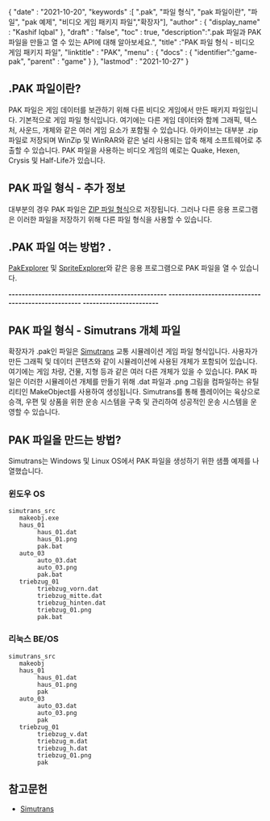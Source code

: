 {
  "date" : "2021-10-20",
  "keywords" :[ ".pak", "파일 형식", "pak 파일이란", "파일", "pak 예제", "비디오 게임 패키지 파일","확장자"],
  "author" : {
    "display_name" : "Kashif Iqbal"
},
  "draft" : "false",
  "toc" : true,
  "description":".pak 파일과 PAK 파일을 만들고 열 수 있는 API에 대해 알아보세요.",
  "title" :"PAK 파일 형식 - 비디오 게임 패키지 파일",
  "linktitle" : "PAK",
  "menu" : {
    "docs" : {
      "identifier":"game-pak",
      "parent" : "game"
}
},
  "lastmod" : "2021-10-27"
}

## .PAK 파일이란?

PAK 파일은 게임 데이터를 보관하기 위해 다른 비디오 게임에서 만든 패키지 파일입니다. 기본적으로 게임 파일 형식입니다. 여기에는 다른 게임 데이터와 함께 그래픽, 텍스처, 사운드, 개체와 같은 여러 게임 요소가 포함될 수 있습니다. 아카이브는 대부분 .zip 파일로 저장되며 WinZip 및 WinRAR와 같은 널리 사용되는 압축 해제 소프트웨어로 추출할 수 있습니다. PAK 파일을 사용하는 비디오 게임의 예로는 Quake, Hexen, Crysis 및 Half-Life가 있습니다.

## PAK 파일 형식 - 추가 정보

대부분의 경우 PAK 파일은 [ZIP 파일 형식](/ko/compression/zip/)으로 저장됩니다. 그러나 다른 응용 프로그램은 이러한 파일을 저장하기 위해 다른 파일 형식을 사용할 수 있습니다.


## .PAK 파일 여는 방법? .

[PakExplorer](https://www.quaketerminus.com/tools.shtml) 및 [SpriteExplorer](http://www.slackiller.com/hlprograms.htm)와 같은 응용 프로그램으로 PAK 파일을 열 수 있습니다.

**------------------------------------------------ -------------------------------------------------- -----------------------**

## PAK 파일 형식 - Simutrans 개체 파일

확장자가 .pak인 파일은 [Simutrans](https://www.simutrans.com/en/) 교통 시뮬레이션 게임 파일 형식입니다. 사용자가 만든 그래픽 및 데이터 콘텐츠와 같이 시뮬레이션에 사용된 개체가 포함되어 있습니다. 여기에는 게임 차량, 건물, 지형 등과 같은 여러 다른 개체가 있을 수 있습니다. PAK 파일은 이러한 시뮬레이션 개체를 만들기 위해 .dat 파일과 .png 그림을 컴파일하는 유틸리티인 MakeObject를 사용하여 생성됩니다. Simutrans를 통해 플레이어는 육상으로 승객, 우편 및 상품을 위한 운송 시스템을 구축 및 관리하여 성공적인 운송 시스템을 운영할 수 있습니다.

## PAK 파일을 만드는 방법?

Simutrans는 Windows 및 Linux OS에서 PAK 파일을 생성하기 위한 샘플 예제를 나열했습니다.

### 윈도우 OS

```
simutrans_src
   makeobj.exe
   haus_01
        haus_01.dat
        haus_01.png
        pak.bat
   auto_03
        auto_03.dat
        auto_03.png
        pak.bat
   triebzug_01
        triebzug_vorn.dat
        triebzug_mitte.dat
        triebzug_hinten.dat
        triebzug_01.png
        pak.bat
```
### 리눅스 BE/OS

```
simutrans_src
   makeobj
   haus_01
        haus_01.dat
        haus_01.png
        pak
   auto_03
        auto_03.dat
        auto_03.png
        pak
   triebzug_01
        triebzug_v.dat
        triebzug_m.dat
        triebzug_h.dat
        triebzug_01.png
        pak
```

## 참고문헌

* [Simutrans](https://en.wikipedia.org/wiki/Simutrans)
